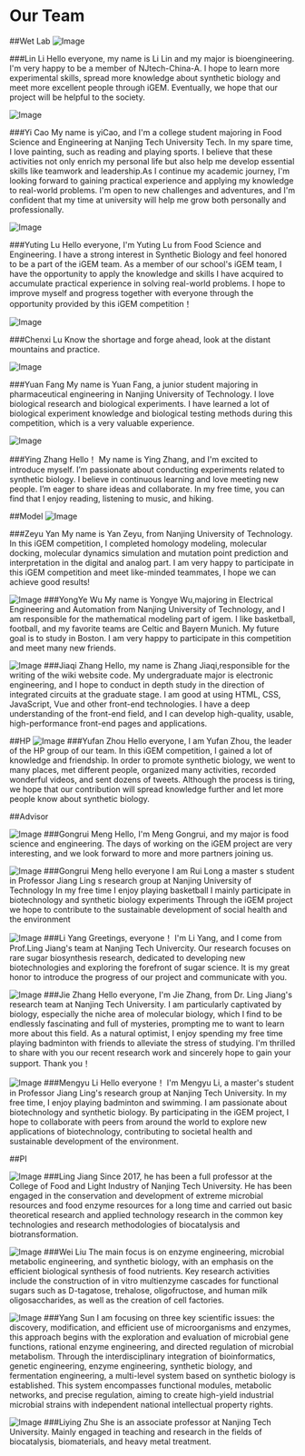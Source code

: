 # Our Team

##Wet Lab
 ![Image](img/lilin.jpg)
 
###Lin Li
 Hello everyone, my name is Li Lin and my major is bioengineering. I'm very happy to be a member of NJtech-China-A. I hope to learn more experimental skills, spread more knowledge about synthetic biology and meet more excellent people through iGEM. Eventually, we hope that our project will be helpful to the society.

  ![Image](img/caoyi.jpg) 

###Yi Cao
My name is yiCao, and I'm a college student majoring in Food Science and Engineering at Nanjing Tech University Tech. In my spare time, I love painting, such as reading and playing sports. I believe that these activities not only enrich my personal life but also help me develop essential skills like teamwork and leadership.As I continue my academic journey, I'm looking forward to gaining practical experience and applying my knowledge to real-world problems. I'm open to new challenges and adventures, and I'm confident that my time at university will help me grow both personally and professionally.

  ![Image](img/luyuting.jpg)

###Yuting Lu
 Hello everyone, I'm Yuting Lu from Food Science and Engineering. I have a strong interest in Synthetic Biology and feel honored to be a part of the iGEM team. As a member of our school's iGEM team, I have the opportunity to apply the knowledge and skills I have acquired to accumulate practical experience in solving real-world problems. I hope to improve myself and progress together with everyone through the opportunity provided by this iGEM competition！

  ![Image](img/luchenxi.jpg)

###Chenxi Lu
Know the shortage and forge ahead, look at the distant mountains and practice.

  ![Image](img/fangyuan.jpg)
 
###Yuan Fang
My name is Yuan Fang, a junior student majoring in pharmaceutical engineering in Nanjing University of Technology. I love biological research and biological experiments. I have learned a lot of biological experiment knowledge and biological testing methods during this competition, which is a very valuable experience.

  ![Image](img/zhangying.jpg)

###Ying Zhang
Hello！ My name is Ying Zhang, and I'm excited to introduce myself. I’m passionate about conducting experiments related to synthetic biology. I believe in continuous learning and love meeting new people. I’m eager to share ideas and collaborate. In my free time, you can find that I enjoy reading, listening to music, and hiking.

##Model
  ![Image](img/yanzeyu.jpg)

###Zeyu Yan
My name is Yan Zeyu, from Nanjing University of Technology. In this iGEM competition, I completed homology modeling, molecular docking, molecular dynamics simulation and mutation point prediction and interpretation in the digital and analog part. I am very happy to participate in this iGEM competition and meet like-minded teammates, I hope we can achieve good results!

  ![Image](img/wuyongye.jpg)
###YongYe Wu
My name is Yongye Wu,majoring in Electrical Engineering and Automation from Nanjing University of Technology, and I am responsible for the mathematical modeling part of igem. I like basketball, football, and my favorite teams are Celtic and Bayern Munich. My future goal is to study in Boston. I am very happy to participate in this competition and meet many new friends.

  ![Image](img/zhangjiaqi.jpg)
###Jiaqi Zhang 
Hello, my name is Zhang Jiaqi,responsible for the writing of the wiki website code. My undergraduate major is electronic engineering, and I hope to conduct in depth study in the direction of integrated circuits at the graduate stage. I am good at using HTML, CSS, JavaScript, Vue and other front-end technologies. I have a deep understanding of the front-end field, and I can develop high-quality, usable, high-performance front-end pages and applications.

##HP
 ![Image](img/zhouyufan.jpg)
###Yufan Zhou
Hello everyone, I am Yufan Zhou, the leader of the HP group of our team. In this iGEM competition, I gained a lot of knowledge and friendship. In order to promote synthetic biology, we went to many places, met different people, organized many activities, recorded wonderful videos, and sent dozens of tweets. Although the process is tiring, we hope that our contribution will spread knowledge further and let more people know about synthetic biology.

##Advisor

 ![Image](img/menggongrui.jpg)
###Gongrui Meng
Hello, I'm Meng Gongrui, and my major is food science and engineering. The days of working on the iGEM project are very interesting, and we look forward to more and more partners joining us.

 ![Image](img/longrui.jpg)
###Gongrui Meng
hello everyone I am Rui Long a master s student in Professor Jiang Ling s research group at Nanjing University of Technology In my free time I enjoy playing basketball I mainly participate in biotechnology and synthetic biology experiments Through the iGEM project we hope to contribute to the sustainable development of social health and the environment

 ![Image](img/longrui.jpg)
###Li Yang
Greetings, everyone！ I'm Li Yang, and I come from Prof.Ling Jiang's team at Nanjing Tech Univercity. Our research focuses on rare sugar biosynthesis research, dedicated to developing new biotechnologies and exploring the forefront of sugar science. It is my great honor to introduce the progress of our project and communicate with you.

 ![Image](img/zhangjie.jpg)
###Jie Zhang
Hello everyone, I'm Jie Zhang, from Dr. Ling Jiang's research team at Nanjing Tech University. I am particularly captivated by biology, especially the niche area of molecular biology, which I find to be endlessly fascinating and full of mysteries, prompting me to want to learn more about this field. As a natural optimist, I enjoy spending my free time playing badminton with friends to alleviate the stress of studying. I'm thrilled to share with you our recent research work and sincerely hope to gain your support. Thank you！

 ![Image](img/limengyu.jpg)
###Mengyu Li
Hello everyone！ I'm Mengyu Li, a master's student in Professor Jiang Ling's research group at Nanjing Tech University. In my free time, I enjoy playing badminton and swimming. I am passionate about biotechnology and synthetic biology. By participating in the iGEM project, I hope to collaborate with peers from around the world to explore new applications of biotechnology, contributing to societal health and sustainable development of the environment.

##PI

 ![Image](img/jiangling.jpg)
###Ling Jiang
Since 2017, he has been a full professor at the College of Food and Light Industry of Nanjing Tech University. He has been engaged in the conservation and development of extreme microbial resources and food enzyme resources for a long time and carried out basic theoretical research and applied technology research in the common key technologies and research methodologies of biocatalysis and biotransformation.

 ![Image](img/liuwei.jpg)
###Wei Liu
The main focus is on enzyme engineering, microbial metabolic engineering, and synthetic biology, with an emphasis on the efficient biological synthesis of food nutrients. Key research activities include the construction of in vitro multienzyme cascades for functional sugars such as D-tagatose, trehalose, oligofructose, and human milk oligosaccharides, as well as the creation of cell factories.

 ![Image](img/sunyang.jpg)
###Yang Sun
I am focusing on three key scientific issues: the discovery, modification, and efficient use of microorganisms and enzymes, this approach begins with the exploration and evaluation of microbial gene functions, rational enzyme engineering, and directed regulation of microbial metabolism. Through the interdisciplinary integration of bioinformatics, genetic engineering, enzyme engineering, synthetic biology, and fermentation engineering, a multi-level system based on synthetic biology is established. This system encompasses functional modules, metabolic networks, and precise regulation, aiming to create high-yield industrial microbial strains with independent national intellectual property rights.

 ![Image](img/zhuliying.jpg)
###Liying Zhu
She is an associate professor at Nanjing Tech University. Mainly engaged in teaching and research in the fields of biocatalysis, biomaterials, and heavy metal treatment.
